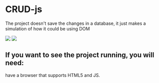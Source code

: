 # CRUD-js

The project doesn't save the changes in a database, it just makes a simulation of how it could be using DOM

<img src="https://user-images.githubusercontent.com/81646221/181372532-d76df272-f32a-40d6-8574-8a73168cec62.png">

<img src="https://user-images.githubusercontent.com/81646221/181372226-290af502-7232-4ddf-9bda-e1e8a6d195ed.png">


## If you want to see the project running, you will need:

have a browser that supports HTML5 and JS.
